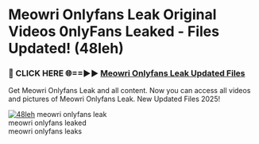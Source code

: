 # Meowri Onlyfans Leak Original Videos 0nlyFans Leaked - Files Updated! (48leh)

<h3>🔴 CLICK HERE 🌐==►► <a href="https://tinyurl.com/brd5kh86" rel="nofollow">Meowri Onlyfans Leak Updated Files</a></h3>

Get Meowri Onlyfans Leak and all content. Now you can access all videos and pictures of Meowri Onlyfans Leak. New Updated Files 2025!

[![48leh](https://i.imgur.com/K7sEzmb.gif)](https://tinyurl.com/brd5kh86)
meowri onlyfans leak<br>
meowri onlyfans leaked<br>
meowri onlyfans leaks